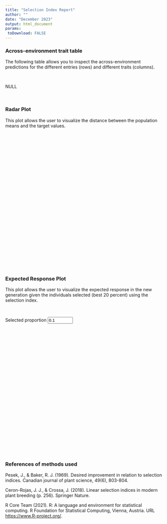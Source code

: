 ```yaml
---
title: "Selection Index Report"
author: ""
date: "December 2023"
output: html_document
params:
 toDownload: FALSE
---
```








### Across-environment trait table

The following table allows you to inspect the across-environment predictions for the different entries (rows) and different traits (columns).

<p>&nbsp;</p>

NULL
<!--html_preserve--><div class="datatables html-widget html-widget-output shiny-report-size html-fill-item" id="indexDesireApp_1-outde8613ed4beca6b0" style="width:100%;height:auto;"></div><!--/html_preserve-->

<p>&nbsp;</p>

### Radar Plot

This plot allows the user to visualize the distance between the population means and the target values.

<p>&nbsp;</p>

<!--html_preserve--><div class="plotly html-widget html-widget-output shiny-report-size shiny-report-theme html-fill-item" id="indexDesireApp_1-out400844c4e27537cf" style="width:100%;height:400px;"></div><!--/html_preserve-->


### Expected Response Plot

This plot allows the user to visualize the expected response in the new generation given the individuals selected (best 20 percent) using the selection index.

<p>&nbsp;</p>

<!--html_preserve--><div class="form-group shiny-input-container">
<label class="control-label" id="indexDesireApp_1-proportionTrait-label" for="indexDesireApp_1-proportionTrait">Selected proportion</label>
<input id="indexDesireApp_1-proportionTrait" type="number" class="shiny-input-number form-control" value="0.1" min="0.001" max="1" step="0.05"/>
</div><!--/html_preserve-->

<!--html_preserve--><div class="shiny-plot-output html-fill-item" id="indexDesireApp_1-out1afba6e371b5e1a1" style="width:100%;height:400px;"></div><!--/html_preserve-->

### References of methods used

Pesek, J., & Baker, R. J. (1969). Desired improvement in relation to selection indices. Canadian journal of plant science, 49(6), 803-804.

Ceron-Rojas, J. J., & Crossa, J. (2018). Linear selection indices in modern plant breeding (p. 256). Springer Nature.

R Core Team (2021). R: A language and environment for statistical computing. R Foundation for Statistical Computing, Vienna, Austria. URL https://www.R-project.org/.

<p>&nbsp;</p>

